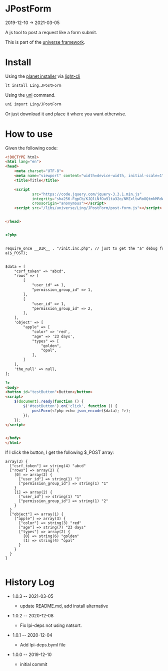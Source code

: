 JPostForm
===========
2019-12-10 -> 2021-03-05



A js tool to post a request like a form submit.


This is part of the [universe framework](https://github.com/karayabin/universe-snapshot).


Install
==========
Using the [planet installer](https://github.com/lingtalfi/Light_PlanetInstaller) via [light-cli](https://github.com/lingtalfi/Light_Cli)
```bash
lt install Ling.JPostForm
```

Using the [uni](https://github.com/lingtalfi/universe-naive-importer) command.
```bash
uni import Ling/JPostForm
```

Or just download it and place it where you want otherwise.



How to use
===========


Given the following code:

```html
<!DOCTYPE html>
<html lang="en">
<head>
    <meta charset="UTF-8">
    <meta name="viewport" content="width=device-width, initial-scale=1">
    <title>Title</title>

    <script
            src="https://code.jquery.com/jquery-3.3.1.min.js"
            integrity="sha256-FgpCb/KJQlLNfOu91ta32o/NMZxltwRo8QtmkMRdAu8="
            crossorigin="anonymous"></script>
    <script src="/libs/universe/Ling/JPostForm/post-form.js"></script>


</head>


<?php


require_once __DIR__ . "/init.inc.php"; // just to get the "a" debug function
a($_POST);


$data = [
    "csrf_token" => "abcd",
    "rows" => [
        [
            "user_id" => 1,
            "permission_group_id" => 1,
        ],
        [
            "user_id" => 1,
            "permission_group_id" => 2,
        ],
    ],
    'object' => [
        "apple" => [
            "color" => 'red',
            "age" => '23 days',
            "types" => [
                "golden",
                "opal",
            ],
        ]
    ],
    'the_null' => null,
];

?>
<body>
<button id="testButton">Button</button>
<script>
    $(document).ready(function () {
        $('#testButton').on('click', function () {
            postForm(<?php echo json_encode($data); ?>);
        });
    });
</script>


</body>
</html>
```

If I click the button, I get the following $_POST array:


```text
array(3) {
  ["csrf_token"] => string(4) "abcd"
  ["rows"] => array(2) {
    [0] => array(2) {
      ["user_id"] => string(1) "1"
      ["permission_group_id"] => string(1) "1"
    }
    [1] => array(2) {
      ["user_id"] => string(1) "1"
      ["permission_group_id"] => string(1) "2"
    }
  }
  ["object"] => array(1) {
    ["apple"] => array(3) {
      ["color"] => string(3) "red"
      ["age"] => string(7) "23 days"
      ["types"] => array(2) {
        [0] => string(6) "golden"
        [1] => string(4) "opal"
      }
    }
  }
}


```






History Log
=============

- 1.0.3 -- 2021-03-05

    - update README.md, add install alternative

- 1.0.2 -- 2020-12-08

    - Fix lpi-deps not using natsort.

- 1.0.1 -- 2020-12-04

    - Add lpi-deps.byml file

- 1.0.0 -- 2019-12-10

    - initial commit